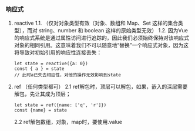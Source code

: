 <!--
 * @Description: 
 * @Autor: zhangai
 * @Date: 2022-08-09 17:19:24
 * @LastEditTime: 2022-08-09 17:36:14
-->
### 响应式
1. reactive
    1.1. （仅对对象类型有效（对象、数组和 Map、Set 这样的集合类型），而对 string、number 和 boolean 这样的原始类型无效）
    1.2. 因为Vue的响应式系统是通过属性访问进行追踪的，因此我们必须始终保持对该响应式对象的相同引用。这意味着我们不可以随意地“替换”一个响应式对象，因为这将导致对初始引用的响应性连接丢失：
    
    ```
    let state = reactive({a: 0})
    const { a } = state   
    // 此时a已失去相应性，对他的操作无效影响到state
    ```
2. ref （任何类型都可）
    2.1 ref解包时，顶层可以解包，如果，嵌入的深层需要解包，先让其成为顶层；
    ```
    let state = ref({name: ['q', 'r']})
    const {name} = state

    ```
    2.2 ref解包数组，对象，map时，要使用.value
    